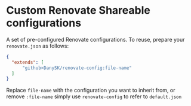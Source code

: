 # Custom Renovate Shareable configurations

A set of pre-configured Renovate configurations.
To reuse, prepare your `renovate.json` as follows:

```json
{
  "extends": [
      "github>DanySK/renovate-config:file-name"
  ]
}
```

Replace `file-name` with the configuration you want to inherit from, or remove `:file-name` simply use `renovate-config` to refer to `default.json`

